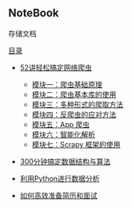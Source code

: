 ## NoteBook
存储文档

[目录]()
+ [52讲轻松搞定网络爬虫](52讲轻松搞定网络爬虫)
    - [模块一：爬虫基础原理](52讲轻松搞定网络爬虫/模块一：爬虫基础原理)
    - [模块二：爬虫基本库的使用](52讲轻松搞定网络爬虫/模块二：爬虫基本库的使用)
    - [模块三：多种形式的爬取方法](52讲轻松搞定网络爬虫/模块三：多种形式的爬取方法)
    - [模块四：反爬虫的应对方法](52讲轻松搞定网络爬虫/模块四：反爬虫的应对方法)
    - [模块五：App 爬虫](52讲轻松搞定网络爬虫/模块五：App爬虫)
    - [模块六：智能化解析](52讲轻松搞定网络爬虫/模块六：智能化解析)
    - [模块七：Scrapy 框架的使用](52讲轻松搞定网络爬虫/模块七：Scrapy框架的使用)
+ [300分钟搞定数据结构与算法](300分钟搞定数据结构与算法)
    
+ [利用Python进行数据分析](利用Python进行数据分析)
    
+ [如何高效准备简历和面试](如何高效准备简历和面试)